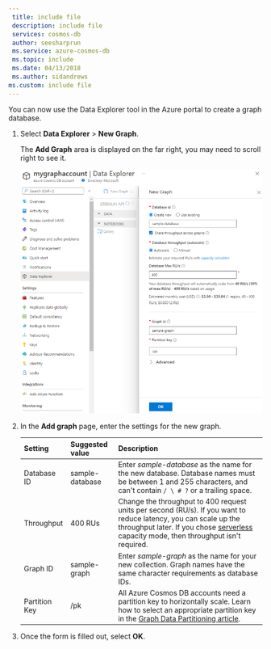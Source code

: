 ```yaml
---
 title: include file
 description: include file
 services: cosmos-db
 author: seesharprun
 ms.service: azure-cosmos-db
 ms.topic: include
 ms.date: 04/13/2018
 ms.author: sidandrews
ms.custom: include file
---
```


You can now use the Data Explorer tool in the Azure portal to create a graph database. 

1. Select **Data Explorer** > **New Graph**.

    The **Add Graph** area is displayed on the far right, you may need to scroll right to see it.

    ![The Azure portal Data Explorer, Add Graph page](./media/cosmos-db-create-graph/azure-cosmosdb-data-explorer-graph.png)

2. In the **Add graph** page, enter the settings for the new graph.

    Setting|Suggested value|Description
    ---|---|---
    Database ID|sample-database|Enter *sample-database* as the name for the new database. Database names must be between 1 and 255 characters, and can't contain `/ \ # ?` or a trailing space.
    Throughput|400 RUs|Change the throughput to 400 request units per second (RU/s). If you want to reduce latency, you can scale up the throughput later. If you chose [serverless](/azure/cosmos-db/serverless) capacity mode, then throughput isn't required.
    Graph ID|sample-graph|Enter *sample-graph* as the name for your new collection. Graph names have the same character requirements as database IDs.
    Partition Key| /pk |All Azure Cosmos DB accounts need a partition key to horizontally scale. Learn how to select an appropriate partition key in the [Graph Data Partitioning article](..\gremlin\partitioning.md).

3. Once the form is filled out, select **OK**.
